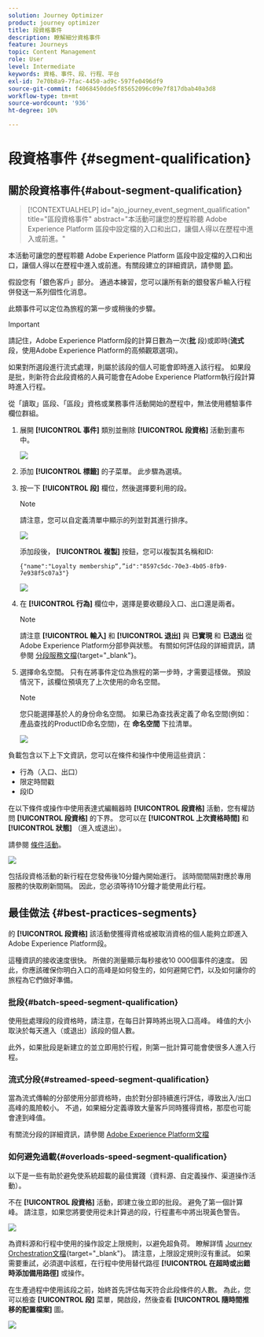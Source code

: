 ```yaml
---
solution: Journey Optimizer
product: journey optimizer
title: 段資格事件
description: 瞭解細分資格事件
feature: Journeys
topic: Content Management
role: User
level: Intermediate
keywords: 資格、事件、段、行程、平台
exl-id: 7e70b8a9-7fac-4450-ad9c-597fe0496df9
source-git-commit: f4068450dde5f85652096c09e7f817dbab40a3d8
workflow-type: tm+mt
source-wordcount: '936'
ht-degree: 10%

---
```


# 段資格事件 {#segment-qualification}

## 關於段資格事件{#about-segment-qualification}

>[!CONTEXTUALHELP]
>id="ajo_journey_event_segment_qualification"
>title="區段資格事件"
>abstract="本活動可讓您的歷程聆聽 Adobe Experience Platform 區段中設定檔的入口和出口，讓個人得以在歷程中進入或前進。"

本活動可讓您的歷程聆聽 Adobe Experience Platform 區段中設定檔的入口和出口，讓個人得以在歷程中進入或前進。有關段建立的詳細資訊，請參閱 [節](../segment/about-segments.md)。

假設您有「銀色客戶」部分。 通過本練習，您可以讓所有新的銀發客戶輸入行程併發送一系列個性化消息。

此類事件可以定位為旅程的第一步或稍後的步驟。

>[!IMPORTANT]
>
>請記住，Adobe Experience Platform段的計算日數為一次(**批** 段)或即時(**流式** 段，使用Adobe Experience Platform的高頻觀眾選項)。
>
>如果對所選段進行流式處理，則屬於該段的個人可能會即時進入該行程。 如果段是批，則新符合此段資格的人員可能會在Adobe Experience Platform執行段計算時進入行程。
>
>從「讀取」區段、「區段」資格或業務事件活動開始的歷程中，無法使用體驗事件欄位群組。 


1. 展開 **[!UICONTROL 事件]** 類別並刪除 **[!UICONTROL 段資格]** 活動到畫布中。

   ![](assets/segment5.png)

1. 添加 **[!UICONTROL 標籤]** 的子菜單。 此步驟為選填。

1. 按一下 **[!UICONTROL 段]** 欄位，然後選擇要利用的段。

   >[!NOTE]
   >
   >請注意，您可以自定義清單中顯示的列並對其進行排序。

   ![](assets/segment6.png)

   添加段後， **[!UICONTROL 複製]** 按鈕，您可以複製其名稱和ID:

   `{"name":"Loyalty membership“,”id":"8597c5dc-70e3-4b05-8fb9-7e938f5c07a3"}`

   ![](assets/segment-copy.png)

1. 在 **[!UICONTROL 行為]** 欄位中，選擇是要收聽段入口、出口還是兩者。

   >[!NOTE]
   >
   >請注意 **[!UICONTROL 輸入]** 和 **[!UICONTROL 退出]** 與 **已實現** 和 **已退出** 從Adobe Experience Platform分部參與狀態。 有關如何評估段的詳細資訊，請參閱 [分段服務文檔](https://experienceleague.adobe.com/docs/experience-platform/segmentation/tutorials/evaluate-a-segment.html#interpret-segment-results){target="_blank"}。

1. 選擇命名空間。 只有在將事件定位為旅程的第一步時，才需要這樣做。 預設情況下，該欄位預填充了上次使用的命名空間。

   >[!NOTE]
   >
   >您只能選擇基於人的身份命名空間。 如果已為查找表定義了命名空間(例如：產品查找的ProductID命名空間)，在 **命名空間** 下拉清單。

   ![](assets/segment7.png)

負載包含以下上下文資訊，您可以在條件和操作中使用這些資訊：

* 行為（入口、出口）
* 限定時間戳
* 段ID

在以下條件或操作中使用表達式編輯器時 **[!UICONTROL 段資格]** 活動，您有權訪問 **[!UICONTROL 段資格]** 的下界。 您可以在 **[!UICONTROL 上次資格時間]** 和 **[!UICONTROL 狀態]** （進入或退出）。

請參閱 [條件活動](../building-journeys/condition-activity.md#about_condition)。

![](assets/segment8.png)

包括段資格活動的新行程在您發佈後10分鐘內開始運行。 該時間間隔對應於專用服務的快取刷新間隔。 因此，您必須等待10分鐘才能使用此行程。

## 最佳做法 {#best-practices-segments}

的 **[!UICONTROL 段資格]** 該活動使獲得資格或被取消資格的個人能夠立即進入Adobe Experience Platform段。

這種資訊的接收速度很快。 所做的測量顯示每秒接收10 000個事件的速度。 因此，你應該確保你明白入口的高峰是如何發生的，如何避開它們，以及如何讓你的旅程為它們做好準備。

### 批段{#batch-speed-segment-qualification}

使用批處理段的段資格時，請注意，在每日計算時將出現入口高峰。 峰值的大小取決於每天進入（或退出）該段的個人數。

此外，如果批段是新建立的並立即用於行程，則第一批計算可能會使很多人進入行程。

### 流式分段{#streamed-speed-segment-qualification}

當為流式傳輸的分部使用分部資格時，由於對分部持續進行評估，導致出入/出口高峰的風險較小。 不過，如果細分定義導致大量客戶同時獲得資格，那麼也可能會達到峰值。

有關流分段的詳細資訊，請參閱 [Adobe Experience Platform文檔](https://experienceleague.adobe.com/docs/experience-platform/segmentation/api/streaming-segmentation.html#api)

### 如何避免過載{#overloads-speed-segment-qualification}

以下是一些有助於避免使系統超載的最佳實踐（資料源、自定義操作、渠道操作活動）。

不在 **[!UICONTROL 段資格]** 活動，即建立後立即的批段。 避免了第一個計算峰。 請注意，如果您將要使用從未計算過的段，行程畫布中將出現黃色警告。

![](assets/segment-error.png)

為資料源和行程中使用的操作設定上限規則，以避免超負荷。 瞭解詳情 [Journey Orchestration文檔](https://experienceleague.adobe.com/docs/journeys/using/working-with-apis/capping.html){target="_blank"}。 請注意，上限設定規則沒有重試。 如果需要重試，必須選中該框，在行程中使用替代路徑 **[!UICONTROL 在超時或出錯時添加備用路徑]** 或操作。

在生產過程中使用該段之前，始終首先評估每天符合此段條件的人數。 為此，您可以檢查 **[!UICONTROL 段]** 菜單，開啟段，然後查看 **[!UICONTROL 隨時間推移的配置檔案]** 圖。

![](assets/segment-overload.png)

